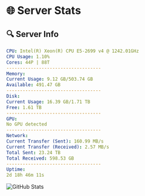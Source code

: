 # 🌐 Server Stats
## 🔍 Server Info
```yaml
CPU: Intel(R) Xeon(R) CPU E5-2699 v4 @ 1242.01GHz
CPU Usage: 1.10%
Cores: 44P | 88T
-----------------------------------
Memory:
Current Usage: 9.12 GB/503.74 GB
Available: 491.47 GB
-----------------------------------
Disk:
Current Usage: 16.39 GB/1.71 TB
Free: 1.61 TB
-----------------------------------
GPU:
No GPU detected
-----------------------------------
Network:
Current Transfer (Sent): 160.99 MB/s
Current Transfer (Received): 2.57 MB/s
Total Sent: 23.24 TB
Total Received: 598.53 GB
-----------------------------------
Uptime:
2d 18h 46m 11s
```
![GitHub Stats](https://img.shields.io/badge/Updated-2025-02-10_17:29:29-blue)